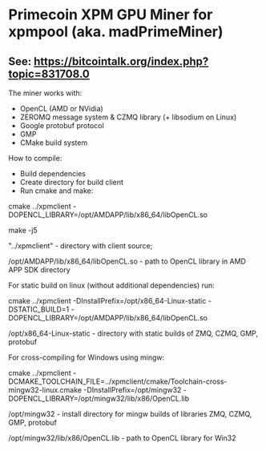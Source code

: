 Primecoin XPM GPU Miner for xpmpool (aka. madPrimeMiner)
==============

See: https://bitcointalk.org/index.php?topic=831708.0
--------------

The miner works with:
- OpenCL (AMD or NVidia)
- ZEROMQ message system & CZMQ library (+ libsodium on Linux)
- Google protobuf protocol
- GMP
- CMake build system

How to compile:
- Build dependencies
- Create directory for build client
- Run cmake and make:

cmake ../xpmclient -DOPENCL_LIBRARY=/opt/AMDAPP/lib/x86_64/libOpenCL.so

make -j5

"../xpmclient" - directory with client source;

/opt/AMDAPP/lib/x86_64/libOpenCL.so - path to OpenCL library in AMD APP SDK directory

For static build on linux (without additional dependencies) run:

cmake ../xpmclient -DInstallPrefix=/opt/x86_64-Linux-static -DSTATIC_BUILD=1 -DOPENCL_LIBRARY=/opt/AMDAPP/lib/x86_64/libOpenCL.so

/opt/x86_64-Linux-static - directory with static builds of ZMQ, CZMQ, GMP, protobuf

For cross-compiling for Windows using mingw:

cmake ../xpmclient -DCMAKE_TOOLCHAIN_FILE=../xpmclient/cmake/Toolchain-cross-mingw32-linux.cmake -DInstallPrefix=/opt/mingw32 -DOPENCL_LIBRARY=/opt/mingw32/lib/x86/OpenCL.lib

/opt/mingw32 - install directory for mingw builds of libraries ZMQ, CZMQ, GMP, protobuf

/opt/mingw32/lib/x86/OpenCL.lib - path to OpenCL library for Win32

